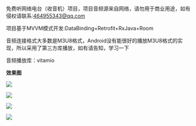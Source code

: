 免费听网络电台（收音机）项目，项目音频源来自网络，请勿用于商业用途，如有侵权请联系:464955343@qq.com

项目基于MVVM模式开发:DataBinding+Retrofit+RxJava+Room

音频连接格式大多数是M3U8格式，Android没有能很好的播放M3U8格式的实现，所以采用了第三方库播放，如有请告知，学习一下 

音频播放库：vitamio

**效果图**

![](https://github.com/guhihi2007/Radio/blob/master/picture/menu.png)

![](https://github.com/guhihi2007/Radio/blob/220206d5fb91776358829184e7613b3f5426e44c/picture/play.png)

![](https://github.com/guhihi2007/Radio/blob/220206d5fb91776358829184e7613b3f5426e44c/picture/shouye.png)

![](https://github.com/guhihi2007/Radio/blob/220206d5fb91776358829184e7613b3f5426e44c/picture/timing.png)
